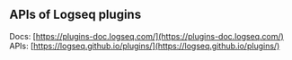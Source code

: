 ## APIs of Logseq plugins

Docs: [https://plugins-doc.logseq.com/](https://plugins-doc.logseq.com/)
APIs: [https://logseq.github.io/plugins/](https://logseq.github.io/plugins/)
